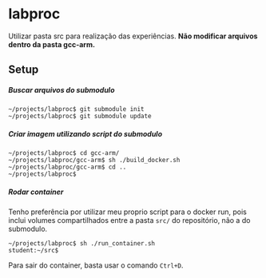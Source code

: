 # labproc

Utilizar pasta src para realização das experiências. **Não modificar arquivos dentro da pasta gcc-arm.**

## Setup

##### Buscar arquivos do submodulo

```
~/projects/labproc$ git submodule init
~/projects/labproc$ git submodule update
```

##### Criar imagem utilizando script do submodulo

```
~/projects/labproc$ cd gcc-arm/
~/projects/labproc/gcc-arm$ sh ./build_docker.sh
~/projects/labproc/gcc-arm$ cd ..
~/projects/labproc$
```

##### Rodar container

Tenho preferência por utilizar meu proprio script para o docker run, pois inclui volumes compartilhados entre a pasta `src/` do repositório, não a do submodulo.

```
~/projects/labproc$ sh ./run_container.sh
student:~/src$
```

Para sair do container, basta usar o comando `Ctrl+D`.
